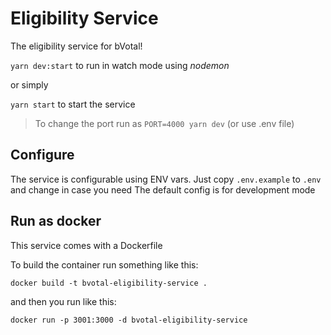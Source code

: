 # Eligibility Service

The eligibility service for bVotal!

`yarn dev:start` to run in watch mode using _nodemon_

or simply

`yarn start` to start the service


> To change the port run as `PORT=4000 yarn dev` (or use .env file) 




## Configure

The service is configurable using ENV vars.
Just copy `.env.example` to `.env` and change in case you need
The default config is for development mode

## Run as docker

This service comes with a Dockerfile

To build the container run something like this:

`docker build -t bvotal-eligibility-service .`

and then you run like this:

`docker run -p 3001:3000 -d bvotal-eligibility-service`
